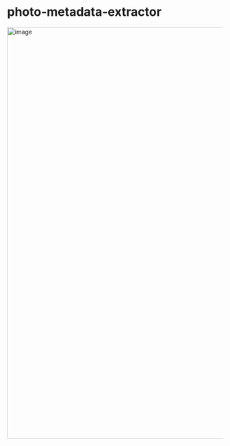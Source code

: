 # photo-metadata-extractor
<img width="960" alt="image" src="https://user-images.githubusercontent.com/105151625/186977846-7163e876-f912-4111-ade6-de86161e65f4.png">
